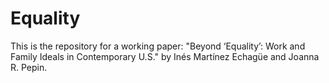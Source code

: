# Equality
 
This is the repository for a working paper: "Beyond ‘Equality’: Work and Family Ideals in Contemporary U.S." by Inés Martínez Echagüe and Joanna R. Pepin.
